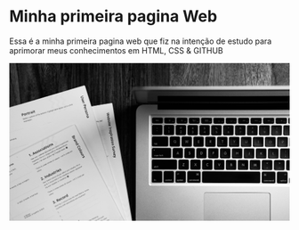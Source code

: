 # Minha primeira pagina Web 

Essa é a minha primeira pagina web que fiz na intenção de estudo para aprimorar meus conhecimentos em HTML, CSS & GITHUB

![Screenshot](paratexto.jpg)